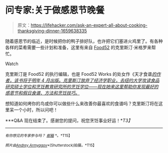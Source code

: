 # 问专家:关于做感恩节晚餐

> 原文：<https://lifehacker.com/ask-an-expert-all-about-cooking-thanksgiving-dinner-1659638335>

随着感恩节的临近，是时候把你的鸭子排好队，也许把它们塞进火鸡里了。有各种各样的菜肴需要一些计划和准备，这里有来自 [Food52](http://food52.com/) 的克里斯汀·米格罗来帮忙。

Watch

克里斯汀是 Food52 的执行编辑，也是 Food52 Works 的处女作《天才食谱[*的作者，该书将于明年 4 月出版。克里斯汀放弃了经济学职业，去纽约大学攻读食品研究硕士学位和烹饪教育研究所的烹饪学位——现在她来这里帮助你发现最好的感恩节和假日食谱、方法和烹饪技巧。*](https://food52.com/provisions/products/1817-genius-recipes-signed-copy-presale)

想知道如何烤你的鸟或你可以做些什么来改善你最喜欢的食谱吗？克里斯汀将在这里呆一个小时，所以问吧！

***Q&A 现在结束了。感谢您的提问，祝您烹饪事业好运！**T3】*

* * *

<small>*有你想见的专家参与吗？*</small> [<small>*邮箱*</small>](mailto:andy@lifehacker.com) <small>*。*T15】</small>

<small>*照片由*</small>[<small>*Andrey Armyagov*</small>](http://www.shutterstock.com/pic-206104519/stock-photo-housewife-prepares-roast-chicken-in-the-oven-view-from-the-inside-of-the-oven-cooking-in-the-oven.html?src=czuLqVrOqDHBik5j2Ea6QQ-1-15)<small>*(Shutterstock)拍摄。*T15】</small>